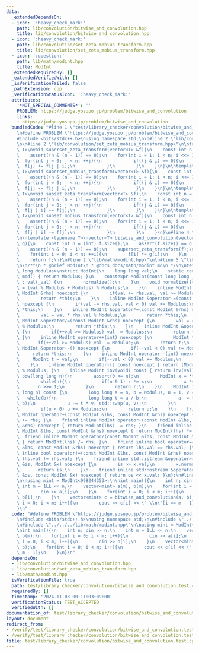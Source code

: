 ```yaml
---
data:
  _extendedDependsOn:
  - icon: ':heavy_check_mark:'
    path: lib/convolution/bitwise_and_convolution.hpp
    title: lib/convolution/bitwise_and_convolution.hpp
  - icon: ':heavy_check_mark:'
    path: lib/convolution/set_zeta_mobius_transform.hpp
    title: lib/convolution/set_zeta_mobius_transform.hpp
  - icon: ':question:'
    path: lib/math/modint.hpp
    title: ModInt
  _extendedRequiredBy: []
  _extendedVerifiedWith: []
  _isVerificationFailed: false
  _pathExtension: cpp
  _verificationStatusIcon: ':heavy_check_mark:'
  attributes:
    '*NOT_SPECIAL_COMMENTS*': ''
    PROBLEM: https://judge.yosupo.jp/problem/bitwise_and_convolution
    links:
    - https://judge.yosupo.jp/problem/bitwise_and_convolution
  bundledCode: "#line 1 \"test/library_checker/convolution/bitwise_and_convolution.test.cpp\"\
    \n#define PROBLEM \"https://judge.yosupo.jp/problem/bitwise_and_convolution\"\n\
    #include <bits/stdc++.h>\nusing namespace std;\n\n#line 2 \"lib/convolution/bitwise_and_convolution.hpp\"\
    \n\n#line 2 \"lib/convolution/set_zeta_mobius_transform.hpp\"\n\ntemplate <typename\
    \ T>\nvoid superset_zeta_transform(vector<T> &f){\n    const int n = f.size();\n\
    \    assert((n & (n - 1)) == 0);\n    for(int i = 1; i < n; i <<= 1){\n      \
    \  for(int j = 0; j < n; ++j){\n            if((j & i) == 0){\n              \
    \  f[j] += f[j | i];\n            }\n        }\n    }\n}\n\ntemplate <typename\
    \ T>\nvoid superset_mobius_transform(vector<T> &f){\n    const int n = f.size();\n\
    \    assert((n & (n - 1)) == 0);\n    for(int i = 1; i < n; i <<= 1){\n      \
    \  for(int j = 0; j < n; ++j){\n            if((j & i) == 0){\n              \
    \  f[j] -= f[j | i];\n            }\n        }\n    }\n}\n\ntemplate <typename\
    \ T>\nvoid subset_zeta_transform(vector<T> &f){\n    const int n = f.size();\n\
    \    assert((n & (n - 1)) == 0);\n    for(int i = 1; i < n; i <<= 1){\n      \
    \  for(int j = 0; j < n; ++j){\n            if((j & i) == 0){\n              \
    \  f[j | i] += f[j];\n            }\n        }\n    }\n}\n\ntemplate <typename\
    \ T>\nvoid subset_mobius_transform(vector<T> &f){\n    const int n = f.size();\n\
    \    assert((n & (n - 1)) == 0);\n    for(int i = 1; i < n; i <<= 1){\n      \
    \  for(int j = 0; j < n; ++j){\n            if((j & i) == 0){\n              \
    \  f[j | i] -= f[j];\n            }\n        }\n    }\n}\n#line 4 \"lib/convolution/bitwise_and_convolution.hpp\"\
    \n\ntemplate <typename T>\nvector<T> bitwise_and_convolution(vector<T> f, vector<T>\
    \ g){\n    const int n = (int) f.size();\n    assert(f.size() == g.size());\n\
    \    assert((n & (n - 1)) == 0);\n    superset_zeta_transform(f);\n    superset_zeta_transform(g);\n\
    \    for(int i = 0; i < n; ++i){\n        f[i] *= g[i];\n    }\n    superset_mobius_transform(f);\n\
    \    return f;\n}\n#line 2 \"lib/math/modint.hpp\"\n\n#line 5 \"lib/math/modint.hpp\"\
    \n\n/**\n * @brief ModInt\n * @docs docs/math/modint.md\n */\n\ntemplate <long\
    \ long Modulus>\nstruct ModInt{\n    long long val;\n    static constexpr int\
    \ mod() { return Modulus; }\n    constexpr ModInt(const long long _val = 0) noexcept\
    \ : val(_val) {\n        normalize();\n    }\n    void normalize(){\n        val\
    \ = (val % Modulus + Modulus) % Modulus;\n    }\n    inline ModInt &operator+=(const\
    \ ModInt &rhs) noexcept {\n        if(val += rhs.val, val >= Modulus) val -= Modulus;\n\
    \        return *this;\n    }\n    inline ModInt &operator-=(const ModInt &rhs)\
    \ noexcept {\n        if(val -= rhs.val, val < 0) val += Modulus;\n        return\
    \ *this;\n    }\n    inline ModInt &operator*=(const ModInt &rhs) noexcept {\n\
    \        val = val * rhs.val % Modulus;\n        return *this;\n    }\n    inline\
    \ ModInt &operator/=(const ModInt &rhs) noexcept {\n        val = val * inv(rhs.val).val\
    \ % Modulus;\n        return *this;\n    }\n    inline ModInt &operator++() noexcept\
    \ {\n        if(++val >= Modulus) val -= Modulus;\n        return *this;\n   \
    \ }\n    inline ModInt operator++(int) noexcept {\n        ModInt t = val;\n \
    \       if(++val >= Modulus) val -= Modulus;\n        return t;\n    }\n    inline\
    \ ModInt &operator--() noexcept {\n        if(--val < 0) val += Modulus;\n   \
    \     return *this;\n    }\n    inline ModInt operator--(int) noexcept {\n   \
    \     ModInt t = val;\n        if(--val < 0) val += Modulus;\n        return t;\n\
    \    }\n    inline ModInt operator-() const noexcept { return (Modulus - val)\
    \ % Modulus; }\n    inline ModInt inv(void) const { return inv(val); }\n    ModInt\
    \ pow(long long n){\n        assert(0 <= n);\n        ModInt x = *this, r = 1;\n\
    \        while(n){\n            if(n & 1) r *= x;\n            x *= x;\n     \
    \       n >>= 1;\n        }\n        return r;\n    }\n    ModInt inv(const long\
    \ long n) const {\n        long long a = n, b = Modulus, u = 1, v = 0;\n     \
    \   while(b){\n            long long t = a / b;\n            a -= t * b; std::swap(a,\
    \ b);\n            u -= t * v; std::swap(u, v);\n        }\n        u %= Modulus;\n\
    \        if(u < 0) u += Modulus;\n        return u;\n    }\n    friend inline\
    \ ModInt operator+(const ModInt &lhs, const ModInt &rhs) noexcept { return ModInt(lhs)\
    \ += rhs; }\n    friend inline ModInt operator-(const ModInt &lhs, const ModInt\
    \ &rhs) noexcept { return ModInt(lhs) -= rhs; }\n    friend inline ModInt operator*(const\
    \ ModInt &lhs, const ModInt &rhs) noexcept { return ModInt(lhs) *= rhs; }\n  \
    \  friend inline ModInt operator/(const ModInt &lhs, const ModInt &rhs) noexcept\
    \ { return ModInt(lhs) /= rhs; }\n    friend inline bool operator==(const ModInt\
    \ &lhs, const ModInt &rhs) noexcept { return lhs.val == rhs.val; }\n    friend\
    \ inline bool operator!=(const ModInt &lhs, const ModInt &rhs) noexcept { return\
    \ lhs.val != rhs.val; }\n    friend inline std::istream &operator>>(std::istream\
    \ &is, ModInt &x) noexcept {\n        is >> x.val;\n        x.normalize();\n \
    \       return is;\n    }\n    friend inline std::ostream &operator<<(std::ostream\
    \ &os, const ModInt &x) noexcept { return os << x.val; }\n};\n#line 7 \"test/library_checker/convolution/bitwise_and_convolution.test.cpp\"\
    \n\nusing mint = ModInt<998244353>;\n\nint main(){\n    int n; cin >> n;\n   \
    \ int m = 1LL << n;\n    vector<mint> a(m), b(m);\n    for(int i = 0; i < m; i++){\n\
    \        cin >> a[i];\n    }\n    for(int i = 0; i < m; i++){\n        cin >>\
    \ b[i];\n    }\n    vector<mint> c = bitwise_and_convolution(a, b);\n    for(int\
    \ i = 0; i < m; i++){\n        cout << c[i] << \" \\n\"[i == m - 1];\n    }\n\
    }\n"
  code: "#define PROBLEM \"https://judge.yosupo.jp/problem/bitwise_and_convolution\"\
    \n#include <bits/stdc++.h>\nusing namespace std;\n\n#include \"../../../lib/convolution/bitwise_and_convolution.hpp\"\
    \n#include \"../../../lib/math/modint.hpp\"\n\nusing mint = ModInt<998244353>;\n\
    \nint main(){\n    int n; cin >> n;\n    int m = 1LL << n;\n    vector<mint> a(m),\
    \ b(m);\n    for(int i = 0; i < m; i++){\n        cin >> a[i];\n    }\n    for(int\
    \ i = 0; i < m; i++){\n        cin >> b[i];\n    }\n    vector<mint> c = bitwise_and_convolution(a,\
    \ b);\n    for(int i = 0; i < m; i++){\n        cout << c[i] << \" \\n\"[i ==\
    \ m - 1];\n    }\n}\n"
  dependsOn:
  - lib/convolution/bitwise_and_convolution.hpp
  - lib/convolution/set_zeta_mobius_transform.hpp
  - lib/math/modint.hpp
  isVerificationFile: true
  path: test/library_checker/convolution/bitwise_and_convolution.test.cpp
  requiredBy: []
  timestamp: '2024-11-03 00:11:03+09:00'
  verificationStatus: TEST_ACCEPTED
  verifiedWith: []
documentation_of: test/library_checker/convolution/bitwise_and_convolution.test.cpp
layout: document
redirect_from:
- /verify/test/library_checker/convolution/bitwise_and_convolution.test.cpp
- /verify/test/library_checker/convolution/bitwise_and_convolution.test.cpp.html
title: test/library_checker/convolution/bitwise_and_convolution.test.cpp
---
```

